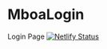 # MboaLogin
Login Page
[![Netlify Status](https://api.netlify.com/api/v1/badges/fb1e577e-6f45-4686-b91f-dd529aafa971/deploy-status)](https://app.netlify.com/sites/beegx/deploys)
